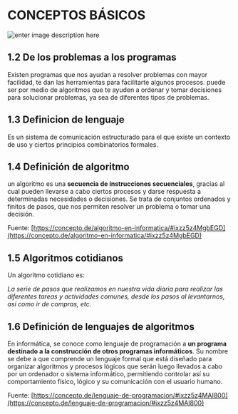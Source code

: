 # CONCEPTOS BÁSICOS
![enter image description here](https://i.kinja-img.com/gawker-media/image/upload/s--naVUO4ZN--/c_scale,f_auto,fl_progressive,q_80,w_800/xjkuiypdh6ictzjokyzt.jpg)
## 1.2 De los problemas a los programas
Existen programas que nos ayudan a resolver problemas con mayor facilidad, te dan las herramientas para facilitarte algunos procesos. puede ser por medio de algoritmos que te ayuden a ordenar y tomar decisiones para solucionar problemas, ya sea de diferentes tipos de problemas.

## 1.3 Definicion de lenguaje
Es un sistema de comunicación estructurado para el que existe un contexto de uso y ciertos principios combinatorios formales.

## 1.4 Definición de algoritmo

un algoritmo es una  **secuencia de instrucciones secuenciales**, gracias al cual pueden llevarse a cabo ciertos procesos  y darse respuesta a determinadas necesidades o decisiones. Se trata de conjuntos ordenados y finitos de pasos, que nos permiten resolver un problema o tomar una decisión.

  
  
Fuente:  [https://concepto.de/algoritmo-en-informatica/#ixzz5z4MgbEGD](https://concepto.de/algoritmo-en-informatica/#ixzz5z4MgbEGD)

## 1.5 Algoritmos cotidianos

 Un algoritmo cotidiano es:

_La serie de pasos que realizamos en nuestra vida diaria para realizar las diferentes tareas y actividades comunes, desde los pasos al levantarnos, así como ir de compras, etc._

## 1.6 Definición de lenguajes de algoritmos

En informática, se conoce como lenguaje de programación a **un programa destinado a la construcción de otros programas informáticos**. Su nombre se debe a que comprende un lenguaje formal que está diseñado para organizar algoritmos y procesos lógicos que serán luego llevados a cabo por un ordenador o sistema informático, permitiendo controlar así su comportamiento físico, lógico y su comunicación con el usuario humano.  
  
Fuente:  [https://concepto.de/lenguaje-de-programacion/#ixzz5z4MAI800](https://concepto.de/lenguaje-de-programacion/#ixzz5z4MAI800)
 

